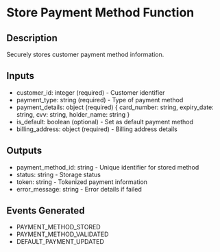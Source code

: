 # Store Payment Method Function

## Description
Securely stores customer payment method information.

## Inputs
- customer_id: integer (required) - Customer identifier
- payment_type: string (required) - Type of payment method
- payment_details: object (required) {
    card_number: string,
    expiry_date: string,
    cvv: string,
    holder_name: string
  }
- is_default: boolean (optional) - Set as default payment method
- billing_address: object (required) - Billing address details

## Outputs
- payment_method_id: string - Unique identifier for stored method
- status: string - Storage status
- token: string - Tokenized payment information
- error_message: string - Error details if failed

## Events Generated
- PAYMENT_METHOD_STORED
- PAYMENT_METHOD_VALIDATED
- DEFAULT_PAYMENT_UPDATED